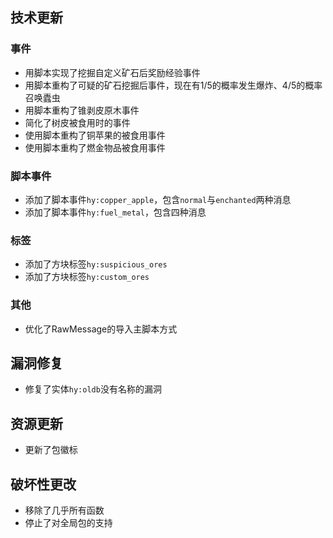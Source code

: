 ## 技术更新

### 事件

- 用脚本实现了挖掘自定义矿石后奖励经验事件
- 用脚本重构了可疑的矿石挖掘后事件，现在有1/5的概率发生爆炸、4/5的概率召唤蠹虫
- 用脚本重构了锥剥皮原木事件
- 简化了树皮被食用时的事件
- 使用脚本重构了铜苹果的被食用事件
- 使用脚本重构了燃金物品被食用事件

### 脚本事件

- 添加了脚本事件`hy:copper_apple`，包含`normal`与`enchanted`两种消息
- 添加了脚本事件`hy:fuel_metal`，包含四种消息

### 标签

- 添加了方块标签`hy:suspicious_ores`
- 添加了方块标签`hy:custom_ores`

### 其他

- 优化了RawMessage的导入主脚本方式

## 漏洞修复

- 修复了实体`hy:oldb`没有名称的漏洞

## 资源更新

- 更新了包徽标

## 破坏性更改

- 移除了几乎所有函数
- 停止了对全局包的支持
